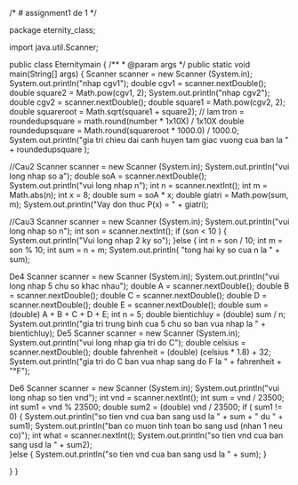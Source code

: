 /* # assignment1
de 1
*/

package eternity_class;

import java.util.Scanner;

public class Eternitymain {
	/**
	 * @param args
	 */
	public static void main(String[] args) {
 Scanner scanner = new Scanner (System.in);
		System.out.println("nhap cgv1");
		double cgv1 = scanner.nextDouble();
		double  square2 = Math.pow(cgv1, 2);
		System.out.println("nhap cgv2");
		double cgv2 = scanner.nextDouble();
		double  square1 = Math.pow(cgv2, 2);
		double  squareroot = Math.sqrt(square1 + square2);
		// lam tron = roundedupsquare = math.round(number * 1x10X) / 1x10X
		double roundedupsquare = Math.round(squareroot * 1000.0) / 1000.0;
		System.out.println("gia tri chieu dai canh huyen tam giac vuong cua ban la " +  roundedupsquare );

//Cau2
			Scanner scanner = new Scanner (System.in);
			System.out.println("vui long nhap so a"); 
			double soA = scanner.nextDouble();
			System.out.println("vui long nhap n");
			int n = scanner.nextInt();
			int m = Math.abs(n);
			int x = 8;
			double sum = soA * x;
			double giatri = Math.pow(sum, m); 
			System.out.println("Vay don thuc P(x) = " + giatri);  	
	
//Cau3
			Scanner scanner = new Scanner (System.in);
			System.out.println("vui long nhap so n"); 
			int son = scanner.nextInt();
			if  (son < 10 ) {
				System.out.println("Vui long nhap 2 ky so");
			}else {
			int n = son / 10;
			int m = son % 10;
			int sum = n + m;
			System.out.println( "tong hai ky so cua n la " + sum);

De4
			Scanner scanner = new Scanner (System.in);
			System.out.println("vui long nhap 5 chu so khac nhau"); 
			double A = scanner.nextDouble();
			double B = scanner.nextDouble();
			double C = scanner.nextDouble();
			double D = scanner.nextDouble();
			double E = scanner.nextDouble();
			double sum = (double) A + B + C + D + E;
			int n = 5;
			double bientichluy = (double) sum / n;
			System.out.println("gia tri trung binh cua 5 chu so ban vua nhap la " + bientichluy);
De5
			Scanner scanner = new Scanner (System.in);
			System.out.println("vui long nhap gia tri do C");
			double celsius = scanner.nextDouble();
			double fahrenheit = (double) (celsius * 1.8) + 32;
			System.out.println("gia tri do C ban vua nhap sang do F la " + fahrenheit + "°F");

De6
			Scanner scanner = new Scanner (System.in);
			System.out.println("vui long nhap so tien vnd");
			int vnd = scanner.nextInt();
			int sum = vnd / 23500;
			int sum1 = vnd % 23500;
			double sum2 = (double) vnd / 23500;
			if ( sum1 != 0) {
				System.out.println("so tien vnd cua ban sang usd la " + sum + " du " + sum1);
				System.out.println("ban co muon tinh toan bo sang usd (nhan 1 neu co)");
				int what = scanner.nextInt();
				System.out.println("so tien vnd cua ban sang usd la " + sum2);	
			}else {
			System.out.println("so tien vnd cua ban sang usd la " + sum);
			}

}
}

